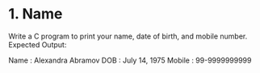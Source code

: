 # 1. Name

Write a C program to print your name, date of birth, and mobile number.
Expected Output:

Name   : Alexandra Abramov
DOB    : July 14, 1975
Mobile : 99-9999999999
